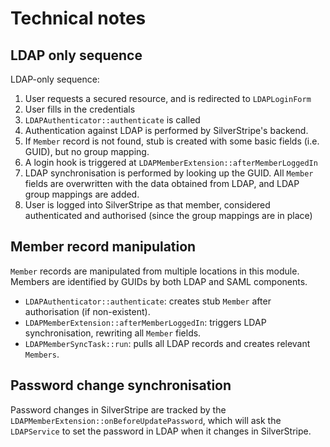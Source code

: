 # Technical notes

## LDAP only sequence

LDAP-only sequence:

1. User requests a secured resource, and is redirected to `LDAPLoginForm`
1. User fills in the credentials
1. `LDAPAuthenticator::authenticate` is called
1. Authentication against LDAP is performed by SilverStripe's backend.
1. If `Member` record is not found, stub is created with some basic fields (i.e. GUID), but no group mapping.
1. A login hook is triggered at `LDAPMemberExtension::afterMemberLoggedIn`
1. LDAP synchronisation is performed by looking up the GUID. All `Member` fields are overwritten with the data obtained
from LDAP, and LDAP group mappings are added.
1. User is logged into SilverStripe as that member, considered authenticated and authorised (since the group mappings
are in place)

## Member record manipulation

`Member` records are manipulated from multiple locations in this module. Members are identified by GUIDs by both LDAP
and SAML components.

* `LDAPAuthenticator::authenticate`: creates stub `Member` after authorisation (if non-existent).
* `LDAPMemberExtension::afterMemberLoggedIn`: triggers LDAP synchronisation, rewriting all `Member` fields.
* `LDAPMemberSyncTask::run`: pulls all LDAP records and creates relevant `Members`.

## Password change synchronisation

Password changes in SilverStripe are tracked by the `LDAPMemberExtension::onBeforeUpdatePassword`, which will ask the `LDAPService` to set the password in LDAP when it changes in SilverStripe.
